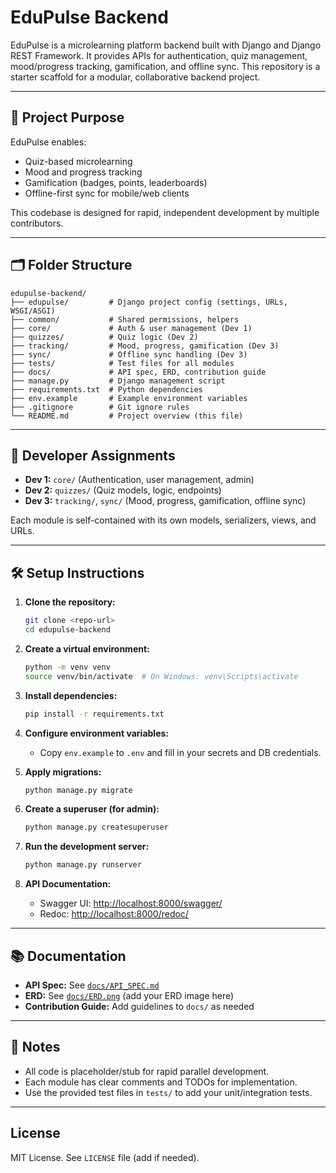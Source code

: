 # EduPulse Backend

EduPulse is a microlearning platform backend built with Django and Django REST Framework. It provides APIs for authentication, quiz management, mood/progress tracking, gamification, and offline sync. This repository is a starter scaffold for a modular, collaborative backend project.

---

## 🚀 Project Purpose

EduPulse enables:

- Quiz-based microlearning
- Mood and progress tracking
- Gamification (badges, points, leaderboards)
- Offline-first sync for mobile/web clients

This codebase is designed for rapid, independent development by multiple contributors.

---

## 🗂️ Folder Structure

```
edupulse-backend/
├── edupulse/         # Django project config (settings, URLs, WSGI/ASGI)
├── common/           # Shared permissions, helpers
├── core/             # Auth & user management (Dev 1)
├── quizzes/          # Quiz logic (Dev 2)
├── tracking/         # Mood, progress, gamification (Dev 3)
├── sync/             # Offline sync handling (Dev 3)
├── tests/            # Test files for all modules
├── docs/             # API spec, ERD, contribution guide
├── manage.py         # Django management script
├── requirements.txt  # Python dependencies
├── env.example       # Example environment variables
├── .gitignore        # Git ignore rules
└── README.md         # Project overview (this file)
```

---

## 👥 Developer Assignments

- **Dev 1:** `core/` (Authentication, user management, admin)
- **Dev 2:** `quizzes/` (Quiz models, logic, endpoints)
- **Dev 3:** `tracking/`, `sync/` (Mood, progress, gamification, offline sync)

Each module is self-contained with its own models, serializers, views, and URLs.

---

## 🛠️ Setup Instructions

1. **Clone the repository:**

   ```bash
   git clone <repo-url>
   cd edupulse-backend
   ```

2. **Create a virtual environment:**

   ```bash
   python -m venv venv
   source venv/bin/activate  # On Windows: venv\Scripts\activate
   ```

3. **Install dependencies:**

   ```bash
   pip install -r requirements.txt
   ```

4. **Configure environment variables:**

   - Copy `env.example` to `.env` and fill in your secrets and DB credentials.

5. **Apply migrations:**

   ```bash
   python manage.py migrate
   ```

6. **Create a superuser (for admin):**

   ```bash
   python manage.py createsuperuser
   ```

7. **Run the development server:**

   ```bash
   python manage.py runserver
   ```

8. **API Documentation:**
   - Swagger UI: [http://localhost:8000/swagger/](http://localhost:8000/swagger/)
   - Redoc: [http://localhost:8000/redoc/](http://localhost:8000/redoc/)

---

## 📚 Documentation

- **API Spec:** See [`docs/API_SPEC.md`](docs/API_SPEC.md)
- **ERD:** See [`docs/ERD.png`](docs/ERD.png) (add your ERD image here)
- **Contribution Guide:** Add guidelines to `docs/` as needed

---

## 📝 Notes

- All code is placeholder/stub for rapid parallel development.
- Each module has clear comments and TODOs for implementation.
- Use the provided test files in `tests/` to add your unit/integration tests.

---

## License

MIT License. See `LICENSE` file (add if needed).
